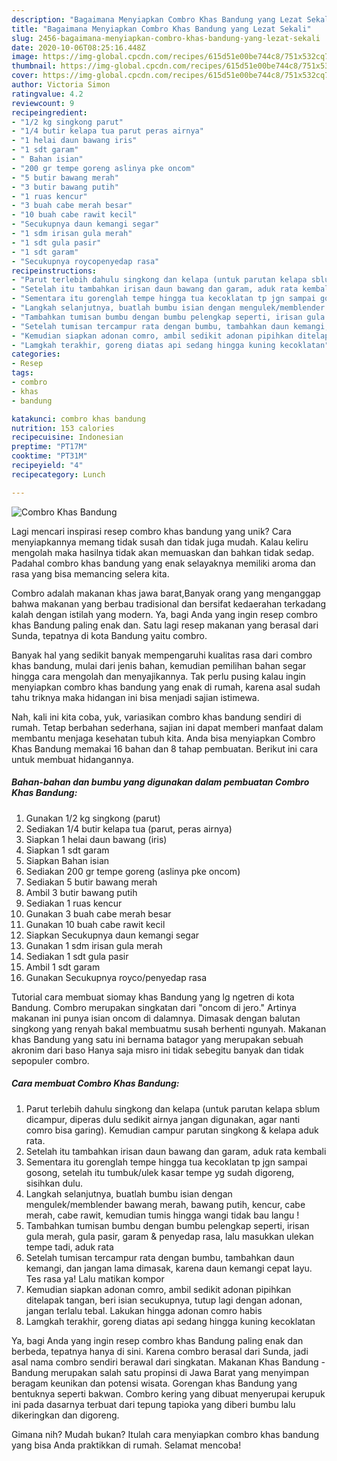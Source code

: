 ```yaml
---
description: "Bagaimana Menyiapkan Combro Khas Bandung yang Lezat Sekali"
title: "Bagaimana Menyiapkan Combro Khas Bandung yang Lezat Sekali"
slug: 2456-bagaimana-menyiapkan-combro-khas-bandung-yang-lezat-sekali
date: 2020-10-06T08:25:16.448Z
image: https://img-global.cpcdn.com/recipes/615d51e00be744c8/751x532cq70/combro-khas-bandung-foto-resep-utama.jpg
thumbnail: https://img-global.cpcdn.com/recipes/615d51e00be744c8/751x532cq70/combro-khas-bandung-foto-resep-utama.jpg
cover: https://img-global.cpcdn.com/recipes/615d51e00be744c8/751x532cq70/combro-khas-bandung-foto-resep-utama.jpg
author: Victoria Simon
ratingvalue: 4.2
reviewcount: 9
recipeingredient:
- "1/2 kg singkong parut"
- "1/4 butir kelapa tua parut peras airnya"
- "1 helai daun bawang iris"
- "1 sdt garam"
- " Bahan isian"
- "200 gr tempe goreng aslinya pke oncom"
- "5 butir bawang merah"
- "3 butir bawang putih"
- "1 ruas kencur"
- "3 buah cabe merah besar"
- "10 buah cabe rawit kecil"
- "Secukupnya daun kemangi segar"
- "1 sdm irisan gula merah"
- "1 sdt gula pasir"
- "1 sdt garam"
- "Secukupnya roycopenyedap rasa"
recipeinstructions:
- "Parut terlebih dahulu singkong dan kelapa (untuk parutan kelapa sblum dicampur, diperas dulu sedikit airnya jangan digunakan, agar nanti comro bisa garing). Kemudian campur parutan singkong &amp; kelapa aduk rata."
- "Setelah itu tambahkan irisan daun bawang dan garam, aduk rata kembali"
- "Sementara itu gorenglah tempe hingga tua kecoklatan tp jgn sampai gosong, setelah itu tumbuk/ulek kasar tempe yg sudah digoreng, sisihkan dulu."
- "Langkah selanjutnya, buatlah bumbu isian dengan mengulek/memblender bawang merah, bawang putih, kencur, cabe merah, cabe rawit, kemudian tumis hingga wangi tidak bau langu !"
- "Tambahkan tumisan bumbu dengan bumbu pelengkap seperti, irisan gula merah, gula pasir, garam &amp; penyedap rasa, lalu masukkan ulekan tempe tadi, aduk rata"
- "Setelah tumisan tercampur rata dengan bumbu, tambahkan daun kemangi, dan jangan lama dimasak, karena daun kemangi cepat layu. Tes rasa ya! Lalu matikan kompor"
- "Kemudian siapkan adonan comro, ambil sedikit adonan pipihkan ditelapak tangan, beri isian secukupnya, tutup lagi dengan adonan, jangan terlalu tebal. Lakukan hingga adonan comro habis"
- "Lamgkah terakhir, goreng diatas api sedang hingga kuning kecoklatan"
categories:
- Resep
tags:
- combro
- khas
- bandung

katakunci: combro khas bandung 
nutrition: 153 calories
recipecuisine: Indonesian
preptime: "PT17M"
cooktime: "PT31M"
recipeyield: "4"
recipecategory: Lunch

---
```



![Combro Khas Bandung](https://img-global.cpcdn.com/recipes/615d51e00be744c8/751x532cq70/combro-khas-bandung-foto-resep-utama.jpg)

Lagi mencari inspirasi resep combro khas bandung yang unik? Cara menyiapkannya memang tidak susah dan tidak juga mudah. Kalau keliru mengolah maka hasilnya tidak akan memuaskan dan bahkan tidak sedap. Padahal combro khas bandung yang enak selayaknya memiliki aroma dan rasa yang bisa memancing selera kita.

Combro adalah makanan khas jawa barat,Banyak orang yang menganggap bahwa makanan yang berbau tradisional dan bersifat kedaerahan terkadang kalah dengan istilah yang modern. Ya, bagi Anda yang ingin resep combro khas Bandung paling enak dan. Satu lagi resep makanan yang berasal dari Sunda, tepatnya di kota Bandung yaitu combro.

Banyak hal yang sedikit banyak mempengaruhi kualitas rasa dari combro khas bandung, mulai dari jenis bahan, kemudian pemilihan bahan segar hingga cara mengolah dan menyajikannya. Tak perlu pusing kalau ingin menyiapkan combro khas bandung yang enak di rumah, karena asal sudah tahu triknya maka hidangan ini bisa menjadi sajian istimewa.


Nah, kali ini kita coba, yuk, variasikan combro khas bandung sendiri di rumah. Tetap berbahan sederhana, sajian ini dapat memberi manfaat dalam membantu menjaga kesehatan tubuh kita. Anda bisa menyiapkan Combro Khas Bandung memakai 16 bahan dan 8 tahap pembuatan. Berikut ini cara untuk membuat hidangannya.

<!--inarticleads1-->

##### Bahan-bahan dan bumbu yang digunakan dalam pembuatan Combro Khas Bandung:

1. Gunakan 1/2 kg singkong (parut)
1. Sediakan 1/4 butir kelapa tua (parut, peras airnya)
1. Siapkan 1 helai daun bawang (iris)
1. Siapkan 1 sdt garam
1. Siapkan  Bahan isian
1. Sediakan 200 gr tempe goreng (aslinya pke oncom)
1. Sediakan 5 butir bawang merah
1. Ambil 3 butir bawang putih
1. Sediakan 1 ruas kencur
1. Gunakan 3 buah cabe merah besar
1. Gunakan 10 buah cabe rawit kecil
1. Siapkan Secukupnya daun kemangi segar
1. Gunakan 1 sdm irisan gula merah
1. Sediakan 1 sdt gula pasir
1. Ambil 1 sdt garam
1. Gunakan Secukupnya royco/penyedap rasa


Tutorial cara membuat siomay khas Bandung yang lg ngetren di kota Bandung. Combro merupakan singkatan dari &#34;oncom di jero.&#34; Artinya makanan ini punya isian oncom di dalamnya. Dimasak dengan balutan singkong yang renyah bakal membuatmu susah berhenti ngunyah. Makanan khas Bandung yang satu ini bernama batagor yang merupakan sebuah akronim dari baso Hanya saja misro ini tidak sebegitu banyak dan tidak sepopuler combro. 

<!--inarticleads2-->

##### Cara membuat Combro Khas Bandung:

1. Parut terlebih dahulu singkong dan kelapa (untuk parutan kelapa sblum dicampur, diperas dulu sedikit airnya jangan digunakan, agar nanti comro bisa garing). Kemudian campur parutan singkong &amp; kelapa aduk rata.
1. Setelah itu tambahkan irisan daun bawang dan garam, aduk rata kembali
1. Sementara itu gorenglah tempe hingga tua kecoklatan tp jgn sampai gosong, setelah itu tumbuk/ulek kasar tempe yg sudah digoreng, sisihkan dulu.
1. Langkah selanjutnya, buatlah bumbu isian dengan mengulek/memblender bawang merah, bawang putih, kencur, cabe merah, cabe rawit, kemudian tumis hingga wangi tidak bau langu !
1. Tambahkan tumisan bumbu dengan bumbu pelengkap seperti, irisan gula merah, gula pasir, garam &amp; penyedap rasa, lalu masukkan ulekan tempe tadi, aduk rata
1. Setelah tumisan tercampur rata dengan bumbu, tambahkan daun kemangi, dan jangan lama dimasak, karena daun kemangi cepat layu. Tes rasa ya! Lalu matikan kompor
1. Kemudian siapkan adonan comro, ambil sedikit adonan pipihkan ditelapak tangan, beri isian secukupnya, tutup lagi dengan adonan, jangan terlalu tebal. Lakukan hingga adonan comro habis
1. Lamgkah terakhir, goreng diatas api sedang hingga kuning kecoklatan


Ya, bagi Anda yang ingin resep combro khas Bandung paling enak dan berbeda, tepatnya hanya di sini. Karena combro berasal dari Sunda, jadi asal nama combro sendiri berawal dari singkatan. Makanan Khas Bandung - Bandung merupakan salah satu propinsi di Jawa Barat yang menyimpan beragam keunikan dan potensi wisata. Gorengan khas Bandung yang bentuknya seperti bakwan. Combro kering yang dibuat menyerupai kerupuk ini pada dasarnya terbuat dari tepung tapioka yang diberi bumbu lalu dikeringkan dan digoreng. 

Gimana nih? Mudah bukan? Itulah cara menyiapkan combro khas bandung yang bisa Anda praktikkan di rumah. Selamat mencoba!
